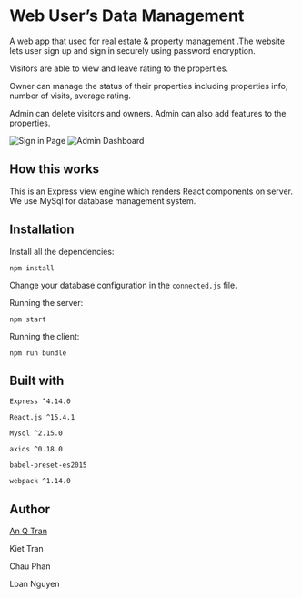 # Web User’s Data Management
A web app that used for  real estate & property management .The website lets user sign up and sign in securely using password encryption. 

Visitors are able to view and leave rating to the properties.

Owner can manage the status of their properties including properties info, number of visits, average rating.

Admin can delete visitors and owners. Admin can also add features to the properties.


![Sign in Page](https://github.com/anqtran/web-data-management/blob/master/sign-in-page.png)
![Admin Dashboard](https://github.com/anqtran/web-data-management/blob/master/manage-items.png)

## How this works
This is an Express view engine which renders React components on server. We use MySql for database management system.

## Installation
Install  all the dependencies:
```
npm install
```
Change your database configuration in the `connected.js` file.

Running the server:
```
npm start
```
 
Running the client:
```
npm run bundle
```
## Built with
`Express ^4.14.0`

`React.js ^15.4.1`

`Mysql ^2.15.0`

`axios ^0.18.0`

`babel-preset-es2015`

`webpack ^1.14.0`

## Author
[An Q Tran](https://www.linkedin.com/in/an-q-tran/)

Kiet Tran

Chau Phan

Loan Nguyen

